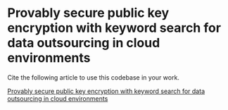 # Provably secure public key encryption with keyword search for data outsourcing in cloud environments 

Cite the following article to use this codebase in your work.

[Provably secure public key encryption with keyword search for data outsourcing in cloud environments](https://www.sciencedirect.com/science/article/pii/S1383762123000553)
